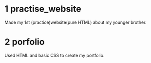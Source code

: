 # 1 practise_website
Made my 1st (practice)website(pure HTML) about my younger brother.
# 2 porfolio
Used HTML and basic CSS to create my portfolio.
